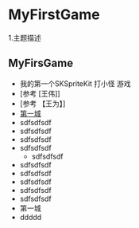 # MyFirstGame
1.主题描述
## MyFirsGame
* 我的第一个SKSpriteKit  打小怪 游戏
 * [参考  [王伟]]
 * [参考 【王为】]
 * [第一城](#第一城)
  * sdfsdfsdf
   * sdfsdfsdf
   * sdfsdfsdf
   * sdfsdfsdf
     * sdfsdfsdf
 * sdfsdfsdf
 * sdfsdfsdf
 * sdfsdfsdf
 * sdfsdfsdf
 * sdfsdfsdf
* 第一城
 * ddddd
